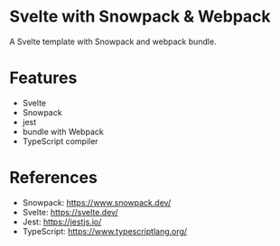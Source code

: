Svelte with Snowpack & Webpack
==============================

A Svelte template with Snowpack and webpack bundle.

# Features

* Svelte
* Snowpack
* jest
* bundle with Webpack
* TypeScript compiler

# References

* Snowpack: https://www.snowpack.dev/
* Svelte: https://svelte.dev/
* Jest: https://jestjs.io/
* TypeScript: https://www.typescriptlang.org/
